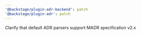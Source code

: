 ```yaml
---
'@backstage/plugin-adr-backend': patch
'@backstage/plugin-adr': patch
---
```


Clarify that default ADR parsers support MADR specification v2.x
